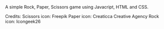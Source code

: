 A simple Rock, Paper, Scissors game using Javacript, HTML and CSS.

Credits:
    Scissors icon: Freepik
    Paper icon: Creaticca Creative Agency
    Rock icon: Icongeek26
